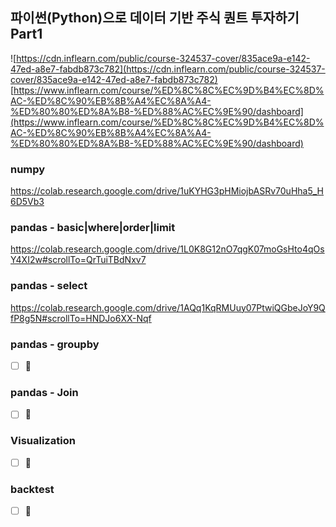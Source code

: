 ## 파이썬(Python)으로 데이터 기반 주식 퀀트 투자하기 Part1

![https://cdn.inflearn.com/public/course-324537-cover/835ace9a-e142-47ed-a8e7-fabdb873c782](https://cdn.inflearn.com/public/course-324537-cover/835ace9a-e142-47ed-a8e7-fabdb873c782)
[https://www.inflearn.com/course/%ED%8C%8C%EC%9D%B4%EC%8D%AC-%ED%8C%90%EB%8B%A4%EC%8A%A4-%ED%80%80%ED%8A%B8-%ED%88%AC%EC%9E%90/dashboard](https://www.inflearn.com/course/%ED%8C%8C%EC%9D%B4%EC%8D%AC-%ED%8C%90%EB%8B%A4%EC%8A%A4-%ED%80%80%ED%8A%B8-%ED%88%AC%EC%9E%90/dashboard)

### numpy

https://colab.research.google.com/drive/1uKYHG3pHMiojbASRv70uHha5_H6D5Vb3

### pandas - basic|where|order|limit

https://colab.research.google.com/drive/1L0K8G12nO7qgK07moGsHto4qOsY4XI2w#scrollTo=QrTuiTBdNxv7

### pandas - select

https://colab.research.google.com/drive/1AQq1KqRMUuy07PtwiQGbeJoY9QfP8g5N#scrollTo=HNDJo6XX-Nqf

### pandas - groupby

-[ ] 🚀

### pandas - Join

-[ ] 🚀

### Visualization

-[ ] 🚀

### backtest

-[ ] 🚀
